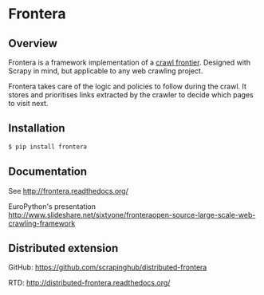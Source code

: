 # Frontera

## Overview

Frontera is a framework implementation of a [crawl frontier](http://nlp.stanford.edu/IR-book/html/htmledition/the-url-frontier-1.html). Designed with Scrapy in mind, but applicable to any web crawling project.

Frontera takes care of the logic and policies to follow during the crawl. It stores and prioritises links extracted by the crawler to decide which pages to visit next.

## Installation

```bash
$ pip install frontera
```

## Documentation

See http://frontera.readthedocs.org/

EuroPython's presentation http://www.slideshare.net/sixtyone/fronteraopen-source-large-scale-web-crawling-framework


## Distributed extension

GitHub: https://github.com/scrapinghub/distributed-frontera

RTD: http://distributed-frontera.readthedocs.org/

